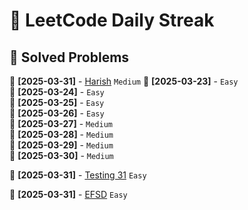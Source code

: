 # 🚀 LeetCode Daily Streak

## 📌 Solved Problems
📌 **[2025-03-31]** - [Harish](LeetCode/Medium/2025-03-31/README.md) `Medium`
📌 **[2025-03-23]** - [](LeetCode/Easy/2025-03-23/README.md) `Easy`  
📌 **[2025-03-24]** - [](LeetCode/Easy/2025-03-24/README.md) `Easy`  
📌 **[2025-03-25]** - [](LeetCode/Easy/2025-03-25/README.md) `Easy`  
📌 **[2025-03-26]** - [](LeetCode/Easy/2025-03-26/README.md) `Easy`  
📌 **[2025-03-27]** - [](LeetCode/Medium/2025-03-27/README.md) `Medium`  
📌 **[2025-03-28]** - [](LeetCode/Medium/2025-03-28/README.md) `Medium`  
📌 **[2025-03-29]** - [](LeetCode/Medium/2025-03-29/README.md) `Medium`  
📌 **[2025-03-30]** - [](LeetCode/Medium/2025-03-30/README.md) `Medium`  

📌 **[2025-03-31]** - [Testing 31](LeetCode/Easy/2025-03-31/README.md) `Easy`
  
📌 **[2025-03-31]** - [EFSD](LeetCode/Easy/2025-03-31/README.md) `Easy`
  
